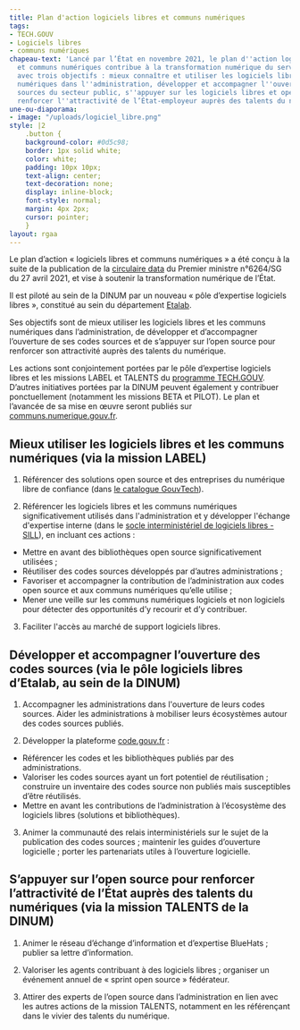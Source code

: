 ```yaml
---
title: Plan d'action logiciels libres et communs numériques
tags:
- TECH.GOUV
- Logiciels libres
- communs numériques
chapeau-text: 'Lancé par l’État en novembre 2021, le plan d''action logiciels libres
  et communs numériques contribue à la transformation numérique du service public
  avec trois objectifs : mieux connaître et utiliser les logiciels libres et les communs
  numériques dans l''administration, développer et accompagner l''ouverture des codes
  sources du secteur public, s''appuyer sur les logiciels libres et open source pour
  renforcer l''attractivité de l’État-employeur auprès des talents du numérique.'
une-ou-diaporama:
- image: "/uploads/logiciel_libre.png"
style: |2
    .button {
    background-color: #0d5c98;
    border: 1px solid white;
    color: white;
    padding: 10px 10px;
    text-align: center;
    text-decoration: none;
    display: inline-block;
    font-style: normal;
    margin: 4px 2px;
    cursor: pointer;
    }
layout: rgaa
---
```


Le plan d’action « logiciels libres et communs numériques » a été conçu à la suite de la publication de la [circulaire data](https://www.legifrance.gouv.fr/circulaire/id/45162 "circulaire data - Lien externe") du Premier ministre n°6264/SG du 27 avril 2021, et vise à soutenir la transformation numérique de l’État.

Il est piloté au sein de la DINUM par un nouveau « pôle d’expertise logiciels libres », constitué au sein du département [Etalab](https://www.etalab.gouv.fr/ "Etalab - Lien externe").

Ses objectifs sont de mieux utiliser les logiciels libres et les communs numériques dans l’administration, de développer et d’accompagner l’ouverture de ses codes sources et de s’appuyer sur l’open source pour renforcer son attractivité auprès des talents du numérique.

Les actions sont conjointement portées par le pôle d’expertise logiciels libres et les missions LABEL et TALENTS du [programme TECH.GOUV](/publications/tech-gouv-strategie-et-feuille-de-route-2019-2021/). D’autres initiatives portées par la DINUM peuvent également y contribuer ponctuellement (notamment les missions BETA et PILOT). Le plan et l’avancée de sa mise en œuvre seront publiés sur [communs.numerique.gouv.fr](https://communs.numerique.gouv.fr "communs.numerique.gouv.fr - Lien externe").

## Mieux utiliser les logiciels libres et les communs numériques (via la mission LABEL)

1. Référencer des solutions open source et des entreprises du numérique libre de confiance (dans [le catalogue GouvTech](https://catalogue.numerique.gouv.fr "catalogue.numerique.gouv.fr - Lien externe")).

2. Référencer les logiciels libres et les communs numériques significativement utilisés dans l'administration et y développer l'échange d'expertise interne (dans le [socle interministériel de logiciels libres - SILL](https://sill.etalab.gouv.fr)), en incluant ces actions :

* Mettre en avant des bibliothèques open source significativement utilisées ;
* Réutiliser des codes sources développés par d’autres administrations ;
* Favoriser et accompagner la contribution de l’administration aux codes open source et aux communs numériques qu’elle utilise ;
* Mener une veille sur les communs numériques logiciels et non logiciels pour détecter des opportunités d’y recourir et d’y contribuer.

3. Faciliter l'accès au marché de support logiciels libres.

## Développer et accompagner l’ouverture des codes sources (via le pôle logiciels libres d’Etalab, au sein de la DINUM)

1. Accompagner les administrations dans l'ouverture de leurs codes sources. Aider les administrations à mobiliser leurs écosystèmes autour des codes sources publiés.

2. Développer la plateforme [code.gouv.fr](https://code.gouv.fr "code.gouv.fr - Lien externe") :

* Référencer les codes et les bibliothèques publiés par des administrations.
* Valoriser les codes sources ayant un fort potentiel de réutilisation ; construire un inventaire des codes source non publiés mais susceptibles d’être réutilisés.
* Mettre en avant les contributions de l’administration à l’écosystème des logiciels libres (solutions et bibliothèques).

3. Animer la communauté des relais interministériels sur le sujet de la publication des codes sources ; maintenir les guides d’ouverture logicielle ; porter les partenariats utiles à l’ouverture logicielle.

## S’appuyer sur l’open source pour renforcer l’attractivité de l’État auprès des talents du numériques (via la mission TALENTS de la DINUM)

1. Animer le réseau d’échange d’information et d’expertise BlueHats ; publier sa lettre d’information.

2. Valoriser les agents contribuant à des logiciels libres ; organiser un événement annuel de « sprint open source » fédérateur.

3. Attirer des experts de l’open source dans l’administration en lien avec les autres actions de la mission TALENTS, notamment en les référençant dans le vivier des talents du numérique.
